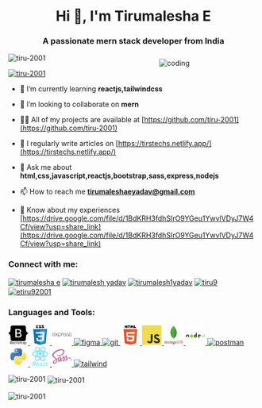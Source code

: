 <h1 align="center">Hi 👋, I'm Tirumalesha E</h1>
<h3 align="center">A passionate mern stack developer from India</h3>
<img style="margin:10px 0px" align="right" src="https://static.vecteezy.com/system/resources/thumbnails/016/746/979/small/freelancer-software-developer-programmer-coder-illustrator-vector.jpg" width="200"  alt="coding"/>
<p align="left"> <img src="https://komarev.com/ghpvc/?username=tiru-2001&label=Profile%20views&color=0e75b6&style=flat" alt="tiru-2001" /> </p>

<p align="left"> <a href="https://github.com/ryo-ma/github-profile-trophy"><img src="https://github-profile-trophy.vercel.app/?username=tiru-2001" alt="tiru-2001" /></a> </p>

- 🌱 I’m currently learning **reactjs,tailwindcss**

- 👯 I’m looking to collaborate on **mern**

- 👨‍💻 All of my projects are available at [https://github.com/tiru-2001](https://github.com/tiru-2001)

- 📝 I regularly write articles on [https://tirstechs.netlify.app/](https://tirstechs.netlify.app/)

- 💬 Ask me about **html,css,javascript,reactjs,bootstrap,sass,express,nodejs**

- 📫 How to reach me **tirumaleshaeyadav@gmail.com**

- 📄 Know about my experiences [https://drive.google.com/file/d/1BdKRH3fdhSIrO9YGeu1YwvlVDyJ7W4Cf/view?usp=share_link](https://drive.google.com/file/d/1BdKRH3fdhSIrO9YGeu1YwvlVDyJ7W4Cf/view?usp=share_link)

<h3 align="left">Connect with me:</h3>
<p align="left">
<a href="https://linkedin.com/in/tirumalesha e" target="blank"><img align="center" src="https://raw.githubusercontent.com/rahuldkjain/github-profile-readme-generator/master/src/images/icons/Social/linked-in-alt.svg" alt="tirumalesha e" height="30" width="40" /></a>
<a href="https://fb.com/tirumalesh yadav" target="blank"><img align="center" src="https://raw.githubusercontent.com/rahuldkjain/github-profile-readme-generator/master/src/images/icons/Social/facebook.svg" alt="tirumalesh yadav" height="30" width="40" /></a>
<a href="https://instagram.com/tirumalesh1yadav" target="blank"><img align="center" src="https://raw.githubusercontent.com/rahuldkjain/github-profile-readme-generator/master/src/images/icons/Social/instagram.svg" alt="tirumalesh1yadav" height="30" width="40" /></a>
<a href="https://www.leetcode.com/tiru9" target="blank"><img align="center" src="https://raw.githubusercontent.com/rahuldkjain/github-profile-readme-generator/master/src/images/icons/Social/leet-code.svg" alt="tiru9" height="30" width="40" /></a>
<a href="https://auth.geeksforgeeks.org/user/etiru92001" target="blank"><img align="center" src="https://raw.githubusercontent.com/rahuldkjain/github-profile-readme-generator/master/src/images/icons/Social/geeks-for-geeks.svg" alt="etiru92001" height="30" width="40" /></a>
</p>

<h3 align="left">Languages and Tools:</h3>
<p align="left"> <a href="https://getbootstrap.com" target="_blank" rel="noreferrer"> <img src="https://raw.githubusercontent.com/devicons/devicon/master/icons/bootstrap/bootstrap-plain-wordmark.svg" alt="bootstrap" width="40" height="40"/> </a> <a href="https://www.w3schools.com/css/" target="_blank" rel="noreferrer"> <img src="https://raw.githubusercontent.com/devicons/devicon/master/icons/css3/css3-original-wordmark.svg" alt="css3" width="40" height="40"/> </a> <a href="https://expressjs.com" target="_blank" rel="noreferrer"> <img src="https://raw.githubusercontent.com/devicons/devicon/master/icons/express/express-original-wordmark.svg" alt="express" width="40" height="40"/> </a> <a href="https://www.figma.com/" target="_blank" rel="noreferrer"> <img src="https://www.vectorlogo.zone/logos/figma/figma-icon.svg" alt="figma" width="40" height="40"/> </a> <a href="https://git-scm.com/" target="_blank" rel="noreferrer"> <img src="https://www.vectorlogo.zone/logos/git-scm/git-scm-icon.svg" alt="git" width="40" height="40"/> </a> <a href="https://www.w3.org/html/" target="_blank" rel="noreferrer"> <img src="https://raw.githubusercontent.com/devicons/devicon/master/icons/html5/html5-original-wordmark.svg" alt="html5" width="40" height="40"/> </a> <a href="https://developer.mozilla.org/en-US/docs/Web/JavaScript" target="_blank" rel="noreferrer"> <img src="https://raw.githubusercontent.com/devicons/devicon/master/icons/javascript/javascript-original.svg" alt="javascript" width="40" height="40"/> </a> <a href="https://www.mongodb.com/" target="_blank" rel="noreferrer"> <img src="https://raw.githubusercontent.com/devicons/devicon/master/icons/mongodb/mongodb-original-wordmark.svg" alt="mongodb" width="40" height="40"/> </a> <a href="https://nodejs.org" target="_blank" rel="noreferrer"> <img src="https://raw.githubusercontent.com/devicons/devicon/master/icons/nodejs/nodejs-original-wordmark.svg" alt="nodejs" width="40" height="40"/> </a> <a href="https://postman.com" target="_blank" rel="noreferrer"> <img src="https://www.vectorlogo.zone/logos/getpostman/getpostman-icon.svg" alt="postman" width="40" height="40"/> </a> <a href="https://www.python.org" target="_blank" rel="noreferrer"> <img src="https://raw.githubusercontent.com/devicons/devicon/master/icons/python/python-original.svg" alt="python" width="40" height="40"/> </a> <a href="https://reactjs.org/" target="_blank" rel="noreferrer"> <img src="https://raw.githubusercontent.com/devicons/devicon/master/icons/react/react-original-wordmark.svg" alt="react" width="40" height="40"/> </a> <a href="https://sass-lang.com" target="_blank" rel="noreferrer"> <img src="https://raw.githubusercontent.com/devicons/devicon/master/icons/sass/sass-original.svg" alt="sass" width="40" height="40"/> </a> <a href="https://tailwindcss.com/" target="_blank" rel="noreferrer"> <img src="https://www.vectorlogo.zone/logos/tailwindcss/tailwindcss-icon.svg" alt="tailwind" width="40" height="40"/> </a> </p>

<p><img align="left" src="https://github-readme-stats.vercel.app/api/top-langs?username=tiru-2001&show_icons=true&locale=en&layout=compact" alt="tiru-2001" /></p>

<p>&nbsp;<img align="center" src="https://github-readme-stats.vercel.app/api?username=tiru-2001&show_icons=true&locale=en" alt="tiru-2001" /></p>

<p><img align="center" src="https://github-readme-streak-stats.herokuapp.com/?user=tiru-2001&" alt="tiru-2001" /></p>
